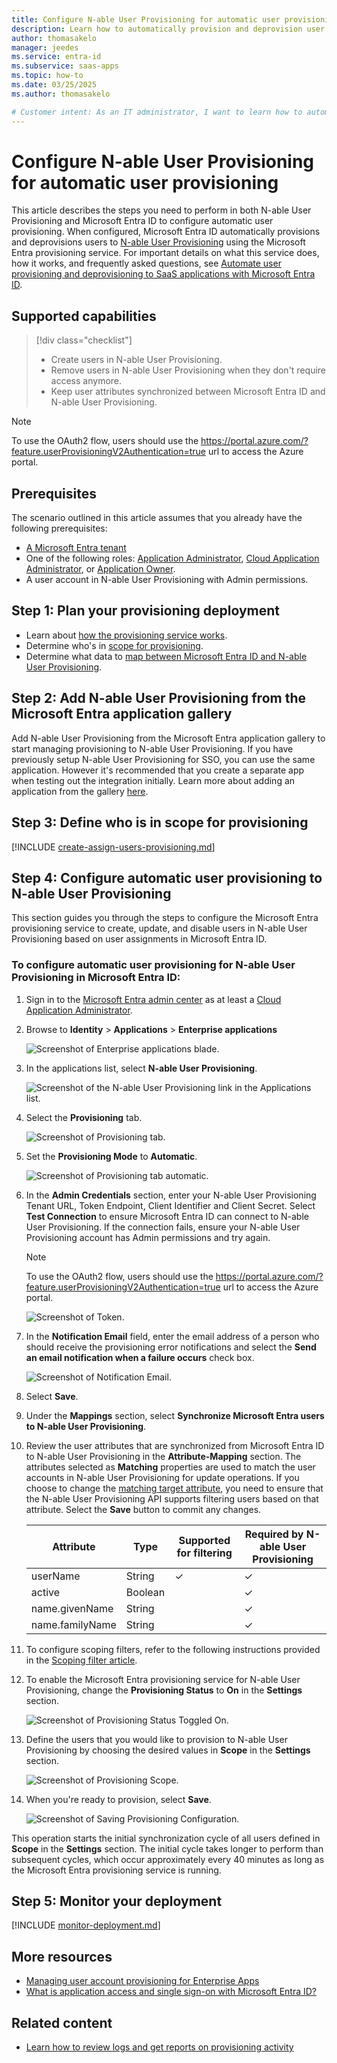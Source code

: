 ```yaml
---
title: Configure N-able User Provisioning for automatic user provisioning with Microsoft Entra ID
description: Learn how to automatically provision and deprovision user accounts from Microsoft Entra ID to N-able User Provisioning.
author: thomasakelo
manager: jeedes
ms.service: entra-id
ms.subservice: saas-apps
ms.topic: how-to
ms.date: 03/25/2025
ms.author: thomasakelo

# Customer intent: As an IT administrator, I want to learn how to automatically provision and deprovision user accounts from Microsoft Entra ID to N-able User Provisioning so that I can streamline the user management process and ensure that users have the appropriate access to N-able User Provisioning.
---
```


# Configure N-able User Provisioning for automatic user provisioning

This article describes the steps you need to perform in both N-able User Provisioning and Microsoft Entra ID to configure automatic user provisioning. When configured, Microsoft Entra ID automatically provisions and deprovisions users to [N-able User Provisioning](https://www.n-able.com) using the Microsoft Entra provisioning service. For important details on what this service does, how it works, and frequently asked questions, see [Automate user provisioning and deprovisioning to SaaS applications with Microsoft Entra ID](~/identity/app-provisioning/user-provisioning.md). 


## Supported capabilities
> [!div class="checklist"]
> * Create users in N-able User Provisioning.
> * Remove users in N-able User Provisioning when they don't require access anymore.
> * Keep user attributes synchronized between Microsoft Entra ID and N-able User Provisioning.

> [!NOTE]
> To use the OAuth2 flow, users should use the https://portal.azure.com/?feature.userProvisioningV2Authentication=true url to access the Azure portal.

## Prerequisites

The scenario outlined in this article assumes that you already have the following prerequisites:

* [A Microsoft Entra tenant](~/identity-platform/quickstart-create-new-tenant.md) 
* One of the following roles: [Application Administrator](/entra/identity/role-based-access-control/permissions-reference#application-administrator), [Cloud Application Administrator](/entra/identity/role-based-access-control/permissions-reference#cloud-application-administrator), or [Application Owner](/entra/fundamentals/users-default-permissions#owned-enterprise-applications).
* A user account in N-able User Provisioning with Admin permissions.

## Step 1: Plan your provisioning deployment
* Learn about [how the provisioning service works](~/identity/app-provisioning/user-provisioning.md).
* Determine who's in [scope for provisioning](~/identity/app-provisioning/define-conditional-rules-for-provisioning-user-accounts.md).
* Determine what data to [map between Microsoft Entra ID and N-able User Provisioning](~/identity/app-provisioning/customize-application-attributes.md).

## Step 2: Add N-able User Provisioning from the Microsoft Entra application gallery

Add N-able User Provisioning from the Microsoft Entra application gallery to start managing provisioning to N-able User Provisioning. If you have previously setup N-able User Provisioning for SSO, you can use the same application. However it's recommended that you create a separate app when testing out the integration initially. Learn more about adding an application from the gallery [here](~/identity/enterprise-apps/add-application-portal.md). 

## Step 3: Define who is in scope for provisioning 

[!INCLUDE [create-assign-users-provisioning.md](~/identity/saas-apps/includes/create-assign-users-provisioning.md)]

## Step 4: Configure automatic user provisioning to N-able User Provisioning 

This section guides you through the steps to configure the Microsoft Entra provisioning service to create, update, and disable users in N-able User Provisioning based on user assignments in Microsoft Entra ID.

<a name='to-configure-automatic-user-provisioning-for-N-able User Provisioning-in-azure-ad'></a>

### To configure automatic user provisioning for N-able User Provisioning in Microsoft Entra ID:

1. Sign in to the [Microsoft Entra admin center](https://entra.microsoft.com) as at least a [Cloud Application Administrator](~/identity/role-based-access-control/permissions-reference.md#cloud-application-administrator).
1. Browse to **Identity** > **Applications** > **Enterprise applications**

	![Screenshot of Enterprise applications blade.](common/enterprise-applications.png)

1. In the applications list, select **N-able User Provisioning**.

	![Screenshot of the N-able User Provisioning link in the Applications list.](common/all-applications.png)

1. Select the **Provisioning** tab.

	![Screenshot of Provisioning tab.](common/provisioning.png)

1. Set the **Provisioning Mode** to **Automatic**.

	![Screenshot of Provisioning tab automatic.](common/provisioning-automatic.png)

1. In the **Admin Credentials** section, enter your N-able User Provisioning Tenant URL, Token Endpoint, Client Identifier and Client Secret. Select **Test Connection** to ensure Microsoft Entra ID can connect to N-able User Provisioning. If the connection fails, ensure your N-able User Provisioning account has Admin permissions and try again.
	> [!NOTE]
	> To use the OAuth2 flow, users should use the https://portal.azure.com/?feature.userProvisioningV2Authentication=true url to access the Azure portal.

 	![Screenshot of Token.](media/n-able-user-provisioning-tutorial/admin-credentials-ui.png)

1. In the **Notification Email** field, enter the email address of a person who should receive the provisioning error notifications and select the **Send an email notification when a failure occurs** check box.

	![Screenshot of Notification Email.](common/provisioning-notification-email.png)

1. Select **Save**.

1. Under the **Mappings** section, select **Synchronize Microsoft Entra users to N-able User Provisioning**.

1. Review the user attributes that are synchronized from Microsoft Entra ID to N-able User Provisioning in the **Attribute-Mapping** section. The attributes selected as **Matching** properties are used to match the user accounts in N-able User Provisioning for update operations. If you choose to change the [matching target attribute](~/identity/app-provisioning/customize-application-attributes.md), you need to ensure that the N-able User Provisioning API supports filtering users based on that attribute. Select the **Save** button to commit any changes.

      |Attribute|Type|Supported for filtering|Required by N-able User Provisioning|
      |---|---|---|---|
      |userName|String|&check;|&check;
      |active|Boolean||&check;
      |name.givenName|String||&check;
      |name.familyName|String||&check;

1. To configure scoping filters, refer to the following instructions provided in the [Scoping filter  article](~/identity/app-provisioning/define-conditional-rules-for-provisioning-user-accounts.md).

1. To enable the Microsoft Entra provisioning service for N-able User Provisioning, change the **Provisioning Status** to **On** in the **Settings** section.

	![Screenshot of Provisioning Status Toggled On.](common/provisioning-toggle-on.png)

1. Define the users that you would like to provision to N-able User Provisioning by choosing the desired values in **Scope** in the **Settings** section.

	![Screenshot of Provisioning Scope.](common/provisioning-scope.png)

1. When you're ready to provision, select **Save**.

	![Screenshot of Saving Provisioning Configuration.](common/provisioning-configuration-save.png)

This operation starts the initial synchronization cycle of all users defined in **Scope** in the **Settings** section. The initial cycle takes longer to perform than subsequent cycles, which occur approximately every 40 minutes as long as the Microsoft Entra provisioning service is running. 

## Step 5: Monitor your deployment

[!INCLUDE [monitor-deployment.md](~/identity/saas-apps/includes/monitor-deployment.md)]

## More resources

* [Managing user account provisioning for Enterprise Apps](~/identity/app-provisioning/configure-automatic-user-provisioning-portal.md)
* [What is application access and single sign-on with Microsoft Entra ID?](~/identity/enterprise-apps/what-is-single-sign-on.md)

## Related content

* [Learn how to review logs and get reports on provisioning activity](~/identity/app-provisioning/check-status-user-account-provisioning.md)
